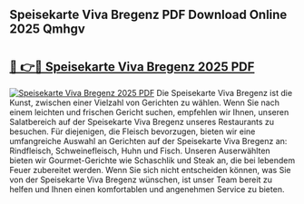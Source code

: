 ## Speisekarte Viva Bregenz PDF Download Online 2025 Qmhgv

# <h2><a href="http://gccuy11.nevu.top/?p=Speisekarte+Viva+Bregenz">🔗 👉🔴 Speisekarte Viva Bregenz 2025 PDF</a></h2>

[![Speisekarte Viva Bregenz 2025 PDF](https://i.imgur.com/dBaPXMq.png)](http://gccuy11.nevu.top/?p=Speisekarte+Viva+Bregenz)
Die Speisekarte Viva Bregenz ist die Kunst, zwischen einer Vielzahl von Gerichten zu wählen. Wenn Sie nach einem leichten und frischen Gericht suchen, empfehlen wir Ihnen, unseren Salatbereich auf der Speisekarte Viva Bregenz unseres Restaurants zu besuchen. Für diejenigen, die Fleisch bevorzugen, bieten wir eine umfangreiche Auswahl an Gerichten auf der Speisekarte Viva Bregenz an: Rindfleisch, Schweinefleisch, Huhn und Fisch. Unseren Auserwählten bieten wir Gourmet-Gerichte wie Schaschlik und Steak an, die bei lebendem Feuer zubereitet werden. Wenn Sie sich nicht entscheiden können, was Sie von der Speisekarte Viva Bregenz wünschen, ist unser Team bereit zu helfen und Ihnen einen komfortablen und angenehmen Service zu bieten.
